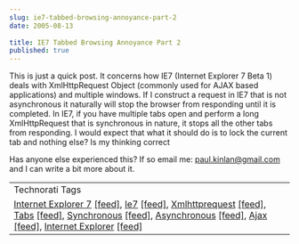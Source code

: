 ```yaml
---
slug: ie7-tabbed-browsing-annoyance-part-2
date: 2005-08-13
 
title: IE7 Tabbed Browsing Annoyance Part 2
published: true
---
```

This is just a quick post.  It concerns how IE7 (Internet Explorer 7 Beta 1) deals with XmlHttpRequest Object (commonly used for AJAX based applications) and multiple windows.  If I construct a request in IE7 that is not asynchronous it naturally will stop the browser from responding until it is completed.  In IE7, if you have multiple tabs open and perform a long XmlHttpRequest that is synchronous in nature, it stops all the other tabs from responding.  I would expect that what it should do is to lock the current tab and nothing else?  Is my thinking correct<p />Has anyone else experienced this?  If so email me: <a href="mailto:paul.kinlan@gmail.com">paul.kinlan@gmail.com</a> and I can write a bit more about it.<p /><table class="TechnoratiHead TagHeader">
<tr><td>Technorati Tags</td></tr>
<tr class="Technorati"><td>
<a href="https://paul.kinlan.me/tags/Internet%20Explorer%207" class="Tag" rel="tag">Internet Explorer 7</a> <a href="http://feeds.technorati.com/feed/posts/tag/Internet%20Explorer%207" class="Tag">[feed]</a>, <a href="https://paul.kinlan.me/tags/Ie7" class="Tag" rel="tag">Ie7</a> <a href="http://feeds.technorati.com/feed/posts/tag/Ie7" class="Tag">[feed]</a>, <a href="https://paul.kinlan.me/tags/Xmlhttprequest" class="Tag" rel="tag">Xmlhttprequest</a> <a href="http://feeds.technorati.com/feed/posts/tag/Xmlhttprequest" class="Tag">[feed]</a>, <a href="https://paul.kinlan.me/tags/Tabs" class="Tag" rel="tag">Tabs</a> <a href="http://feeds.technorati.com/feed/posts/tag/Tabs" class="Tag">[feed]</a>, <a href="https://paul.kinlan.me/tags/Synchronous" class="Tag" rel="tag">Synchronous</a> <a href="http://feeds.technorati.com/feed/posts/tag/Synchronous" class="Tag">[feed]</a>, <a href="https://paul.kinlan.me/tags/Asynchronous" class="Tag" rel="tag">Asynchronous</a> <a href="http://feeds.technorati.com/feed/posts/tag/Asynchronous" class="Tag">[feed]</a>, <a href="https://paul.kinlan.me/tags/Ajax" class="Tag" rel="tag">Ajax</a> <a href="http://feeds.technorati.com/feed/posts/tag/Ajax" class="Tag">[feed]</a>, <a href="https://paul.kinlan.me/tags/Internet%20Explorer" class="Tag" rel="tag">Internet Explorer</a> <a href="http://feeds.technorati.com/feed/posts/tag/Internet%20Explorer" class="Tag">[feed]</a>
</td></tr>
</table><div class="blogger-post-footer"><img class="posterous_download_image" src="https://blogger.googleusercontent.com/tracker/8109338-112392687767623643?l=www.kinlan.co.uk%2Findex.html" height="1" alt="" width="1" /></div>

